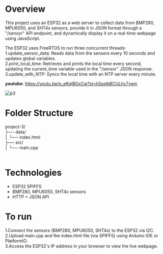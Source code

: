 # Overview
This project uses an ESP32 as a web server to collect data from BMP280, MPU6050, and SHT4x sensors, provide it in JSON format through a "/sensor" API endpoint, and dynamically display it on a real-time webpage using JavaScript.<br/>

The ESP32 uses FreeRTOS to run three concurrent threads:
<br/>
1.update_sensor_data: Reads data from the sensors every 10 seconds and updates global variables.
<br/>
2.print_local_time: Retrieves and prints the local time every second, updating the current_time variable used in the "/sensor" JSON response.
<br/>
3.update_with_NTP: Syncs the local time with an NTP server every minute.<br/>

**youtube**: https://youtu.be/n_eKqIBGxCw?si=hSastkBCULhc7ygm<br/>

![p3](https://github.com/user-attachments/assets/3e3a1e67-bdc6-456d-9ac9-ba6e8d5024df)

# Folder Structure
project-3/
<br/>
├── data/
<br/>
│   └── index.html
<br/>
├── src/
<br/>
│   └── main.cpp
<br/><br/>

# Technologies
- ESP32 SPIFFS
- BMP280, MPU6050, SHT4x sensors
- HTTP + JSON API

# To run
1.Connect the sensors (BMP280, MPU6050, SHT4x) to the ESP32 via I2C.
<br/>
2.Upload main.cpp and the index.html file (via SPIFFS) using Arduino IDE or PlatformIO.
<br/>
3.Access the ESP32's IP address in your browser to view the live webpage.
